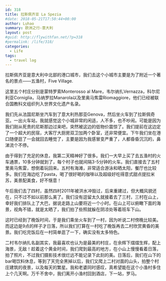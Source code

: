 ```yaml
---
id: 318
title: 拉斯佩齐亚 La Spezia
#date: 2018-05-21T17:50:44+00:00
author: Luhao
summary: 欧洲之行-意大利
layout: post
#guid: http://flywithfan.net/?p=318
#permalink: /life/318/
categories:
  - Life
tags:
  - travel log
---
```

拉斯佩齐亚是意大利中北部的港口城市，我们去这个小城市主要是为了附近一个著名的景点——五渔村，Five Village.

这里五个村庄分别是蒙特罗索Monterosso al Mare，韦尔纳扎Vernazza，科尔尼利亚Corniglia，马纳罗拉Manarola以及里奥马焦雷Riomaggiore，他们已经被联合国教科文组织列入世界文化遗产名录。

我们先从法国尼斯坐汽车到了意大利热那亚Genova，然后坐火车到了拉斯佩奇亚。一出火车站，我就感觉这个小城非常的闲适，人不多，也不吵闹。可能是因为我们刚从死贵的尼斯那边过来吧，突然被这边的低物价震惊了。我们提前在这边定了一个超大的民宿，大客厅大厨房双卫加两个卧室，还非常便宜。下午我们坐在港口随便逛了一会就回去睡觉了，主要是因为我感冒变严重了，人都昏昏沉沉的，鼻涕流个不停。

由于得到了充足的休息，我第二天精神好了很多。我们一大早上买了去五渔村的火车通票，10多分钟就到了，每个村子也就间隔3-5分钟的火车。我们直接去了五村里奥马焦雷，想倒着玩回来。五村有海滩，非常适合游泳和晒太阳，餐厅也比较多。我们在海边吃了pasta，喝了很好喝的咖啡以及超级好吃得意式甜点提拉米苏，美景配美食，好不惬意！

午后我们去了四村，虽然四村2011年被洪水冲毁过，后来重建过，但大概风貌还在，只不过不如以前那么美了。我们没有逗留太久就接着去了三村，三村在山上，幸好我们排队上了大巴，据说走路上山要将近一个小时。在山上可以俯瞰下面的海景，视角不错，就是太晒了，我们拍了些照就躲在阴凉处等着班车下山。

这时已经到了晚饭时间，于是我们乘坐火车到了一村，因为听说二村傍晚比较美。而这边是9点的样子才日落，所以我们打算在一村吃了晚饭再去二村欣赏黄昏的美景。我们吃完饭后在一村简单逛了一下，确实没有太多特色。

二村韦尔纳扎名副其实，我最喜欢也认为是最美的村庄，在余辉下熠熠生辉，配上海景，无敌！趁着这个黄金时间，我们爬到最高的地方，在小山上慢慢看着日落，拍了照片，不过我们摄影技术很烂远不能记录下此刻的美。日落后，我们在山下的bar喝饮料休息，等到了天完全黑掉以后，我们又爬上二村对面的山头，拍整个村庄建筑的夜景，以及每天的繁星。我和老婆同时感叹，真希望能在这个小渔村多住上个几天啊。万千不舍中，我们离开小渔村回到酒店，下一站，罗马。